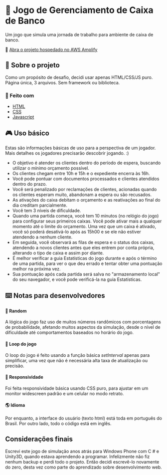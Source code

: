 # :bank: Jogo de Gerenciamento de Caixa de Banco
Um jogo que simula uma jornada de trabalho para ambiente de caixa de banco.

<!-- LINK DA PUBLICAÇÃO -->
:link: [Abra o projeto hospedado no AWS Amplify](https://guiche.andremr.dev/)

<!-- SOBRE -->
## :page_with_curl: Sobre o projeto
Como um propósito de desafio, decidi usar apenas HTML/CSS/JS puro. Página única, 3 arquivos. Sem framework ou biblioteca.

### :construction: Feito com
* [HTML](https://developer.mozilla.org/en-US/docs/Web/HTML)
* [CSS](https://developer.mozilla.org/en-US/docs/Web/CSS)
* [Javascript](https://developer.mozilla.org/en/JavaScript)

<!-- USO -->
## :video_game: Uso básico
Estas são informações básicas de uso para a perspectiva de um jogador. Mais detalhes os jogadores precisarão descobrir jogando. :)
* O objetivo é atender os clientes dentro do período de espera, buscando utilizar o mínimo orçamento possível.
* Os clientes chegam entre 10h e 15h e o expediente encerra às 16h.
* Você pode pontuar com documentos processados e clientes atendidos dentro do prazo.
* Você será penalizado por reclamações de clientes, acionadas quando os clientes esperam muito, abandonam a espera ou são recusados.
* As ativações do caixa debitam o orçamento e as reativações ao final do dia creditam parcialmente.
* Você tem 3 níveis de dificuldade.
* Quando uma partida começa, você tem 10 minutos (no relógio do jogo) para configurar seus primeiros caixas. Você pode ativar mais a qualquer momento até o limite do orçamento. Uma vez que um caixa é ativado, você só poderá desativá-lo após as 15h00 e se ele não estiver atendendo a nenhum cliente.
* Em seguida, você observará as filas de espera e o status dos caixas, atendendo a novos clientes antes que eles entrem por conta própria, alterando o tipo de caixa e assim por diante.
* É melhor verificar a guia Estatísticas do jogo durante e após o término de uma partida, para ver o que deu errado e tentar obter uma pontuação melhor na próxima vez.
* Sua pontuação após cada partida será salva no "armazenamento local" do seu navegador, e você pode verificá-la na guia Estatísticas.

<!-- NOTAS PARA DESENVOLVEDORES -->
## :keyboard: Notas para desenvolvedores
#### :game_die: Random
A lógica do jogo faz uso de muitos números randômicos com porcentagens de probabilidade, afetando muitos aspectos da simulação, desde o nível de dificuldade até comportamentos baseados no horário do jogo.
#### :arrows_counterclockwise: Loop do jogo
O loop do jogo é feito usando a função básica _setInterval_ apenas para simplificar, uma vez que não é necessária alta taxa de atualização ou precisão.
#### :iphone: Responsividade
Foi feita responsividade básica usando CSS puro, para ajustar em um monitor widescreen padrão e um celular no modo retrato.
#### :earth_americas: Idioma
Por enquanto, a interface do usuário (texto html) está toda em português do Brasil. Por outro lado, todo o código está em inglês.

<!-- CONSIDERAÇÕES FINAIS -->
## Considerações finais
Escrevi este jogo de simulação anos atrás para Windows Phone com C # e Unity3D, quando estava aprendendo a programar.
Infelizmente não fiz nenhum backup e perdi todo o projeto. Então decidi escrevê-lo novamente do zero, desta vez como parte do aprendizado sobre desenvolvimento web.
